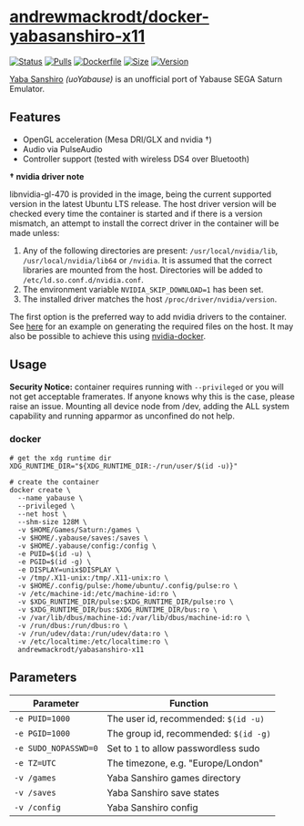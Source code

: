 # [andrewmackrodt/docker-yabasanshiro-x11](https://github.com/andrewmackrodt/dockerfiles/tree/master/yabasanshiro-x11)

[![Status](https://jenkins.mackrodt.io/buildStatus/icon?job=dockerfiles%2Fyabasanshiro-x11)][status]
[![Pulls](https://img.shields.io/docker/pulls/andrewmackrodt/yabasanshiro-x11.svg)][pulls]
[![Dockerfile](https://img.shields.io/github/size/andrewmackrodt/dockerfiles/yabasanshiro-x11/Dockerfile.svg?label=dockerfile)][dockerfile]
[![Size](https://img.shields.io/docker/image-size/andrewmackrodt/yabasanshiro-x11)][size]
[![Version](https://img.shields.io/docker/v/andrewmackrodt/yabasanshiro-x11)][version]

[status]: https://jenkins.mackrodt.io/job/dockerfiles/job/yabasanshiro-x11/
[pulls]: https://hub.docker.com/r/andrewmackrodt/yabasanshiro-x11
[dockerfile]: https://github.com/andrewmackrodt/dockerfiles/blob/master/yabasanshiro-x11/Dockerfile
[size]: https://microbadger.com/images/andrewmackrodt/yabasanshiro-x11
[version]: https://hub.docker.com/r/andrewmackrodt/yabasanshiro-x11/tags

[Yaba Sanshiro](http://www.uoyabause.org/) _(uoYabause)_ is an unofficial port
of Yabause SEGA Saturn Emulator.

## Features

* OpenGL acceleration (Mesa DRI/GLX and nvidia †)
* Audio via PulseAudio
* Controller support (tested with wireless DS4 over Bluetooth)

**† nvidia driver note**

libnvidia-gl-470 is provided in the image, being the current supported version
in the latest Ubuntu LTS release. The host driver version will be checked every
time the container is started and if there is a version mismatch, an attempt
to install the correct driver in the container will be made unless:

1. Any of the following directories are present: `/usr/local/nvidia/lib`,
   `/usr/local/nvidia/lib64` or `/nvidia`. It is assumed that the correct
   libraries are mounted from the host. Directories will be added to
   `/etc/ld.so.conf.d/nvidia.conf`.
2. The environment variable `NVIDIA_SKIP_DOWNLOAD=1` has been set.
3. The installed driver matches the host `/proc/driver/nvidia/version`.

The first option is the preferred way to add nvidia drivers to the container.
See [here][gist] for an example on generating the required files on the host.
It may also be possible to achieve this using [nvidia-docker][nvidia-docker].

[gist]: https://gist.github.com/andrewmackrodt/e5f9eaf63c9296db73901796bc46a3f8
[nvidia-docker]: https://github.com/NVIDIA/nvidia-docker

## Usage

**Security Notice:** container requires running with `--privileged` or you will
not get acceptable framerates. If anyone knows why this is the case, please
raise an issue. Mounting all device node from /dev, adding the ALL system
capability and running apparmor as unconfined do not help.

### docker

```
# get the xdg runtime dir
XDG_RUNTIME_DIR="${XDG_RUNTIME_DIR:-/run/user/$(id -u)}"

# create the container
docker create \
  --name yabause \
  --privileged \
  --net host \
  --shm-size 128M \
  -v $HOME/Games/Saturn:/games \
  -v $HOME/.yabause/saves:/saves \
  -v $HOME/.yabause/config:/config \
  -e PUID=$(id -u) \
  -e PGID=$(id -g) \
  -e DISPLAY=unix$DISPLAY \
  -v /tmp/.X11-unix:/tmp/.X11-unix:ro \
  -v $HOME/.config/pulse:/home/ubuntu/.config/pulse:ro \
  -v /etc/machine-id:/etc/machine-id:ro \
  -v $XDG_RUNTIME_DIR/pulse:$XDG_RUNTIME_DIR/pulse:ro \
  -v $XDG_RUNTIME_DIR/bus:$XDG_RUNTIME_DIR/bus:ro \
  -v /var/lib/dbus/machine-id:/var/lib/dbus/machine-id:ro \
  -v /run/dbus:/run/dbus:ro \
  -v /run/udev/data:/run/udev/data:ro \
  -v /etc/localtime:/etc/localtime:ro \
  andrewmackrodt/yabasanshiro-x11
```

## Parameters

| Parameter | Function |
| --- | --- |
| `-e PUID=1000` | The user id, recommended: `$(id -u)` |
| `-e PGID=1000` | The group id, recommended: `$(id -g)` |
| `-e SUDO_NOPASSWD=0` | Set to `1` to allow passwordless sudo |
| `-e TZ=UTC` | The timezone, e.g. "Europe/London" |
| `-v /games` | Yaba Sanshiro games directory |
| `-v /saves` | Yaba Sanshiro save states |
| `-v /config` | Yaba Sanshiro config |
